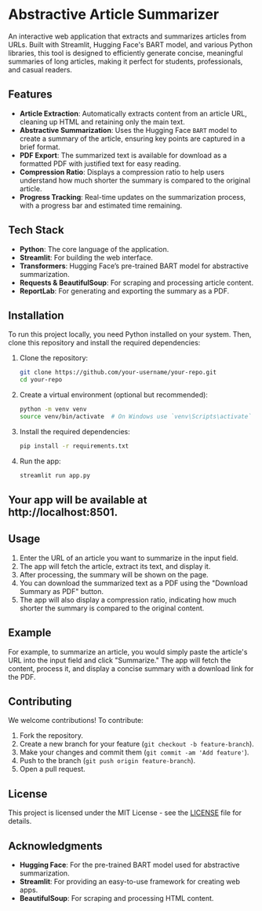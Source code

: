 # Abstractive Article Summarizer

An interactive web application that extracts and summarizes articles from URLs. Built with Streamlit, Hugging Face's BART model, and various Python libraries, this tool is designed to efficiently generate concise, meaningful summaries of long articles, making it perfect for students, professionals, and casual readers.

## Features

- **Article Extraction**: Automatically extracts content from an article URL, cleaning up HTML and retaining only the main text.
- **Abstractive Summarization**: Uses the Hugging Face `BART` model to create a summary of the article, ensuring key points are captured in a brief format.
- **PDF Export**: The summarized text is available for download as a formatted PDF with justified text for easy reading.
- **Compression Ratio**: Displays a compression ratio to help users understand how much shorter the summary is compared to the original article.
- **Progress Tracking**: Real-time updates on the summarization process, with a progress bar and estimated time remaining.

## Tech Stack

- **Python**: The core language of the application.
- **Streamlit**: For building the web interface.
- **Transformers**: Hugging Face’s pre-trained BART model for abstractive summarization.
- **Requests & BeautifulSoup**: For scraping and processing article content.
- **ReportLab**: For generating and exporting the summary as a PDF.

## Installation

To run this project locally, you need Python installed on your system. Then, clone this repository and install the required dependencies:

1. Clone the repository:

   ```bash
   git clone https://github.com/your-username/your-repo.git
   cd your-repo

2. Create a virtual environment (optional but recommended):

   ```bash
   python -m venv venv
   source venv/bin/activate  # On Windows use `venv\Scripts\activate`

4. Install the required dependencies:
   
   ```bash
   pip install -r requirements.txt

6. Run the app:
   
   ```bash
   streamlit run app.py

## Your app will be available at http://localhost:8501.

## Usage

1. Enter the URL of an article you want to summarize in the input field.
2. The app will fetch the article, extract its text, and display it.
3. After processing, the summary will be shown on the page.
4. You can download the summarized text as a PDF using the "Download Summary as PDF" button.
5. The app will also display a compression ratio, indicating how much shorter the summary is compared to the original content.

## Example

For example, to summarize an article, you would simply paste the article's URL into the input field and click "Summarize." The app will fetch the content, process it, and display a concise summary with a download link for the PDF.

## Contributing

We welcome contributions! To contribute:

1. Fork the repository.
2. Create a new branch for your feature (`git checkout -b feature-branch`).
3. Make your changes and commit them (`git commit -am 'Add feature'`).
4. Push to the branch (`git push origin feature-branch`).
5. Open a pull request.

## License

This project is licensed under the MIT License - see the [LICENSE](LICENSE) file for details.

## Acknowledgments

- **Hugging Face**: For the pre-trained BART model used for abstractive summarization.
- **Streamlit**: For providing an easy-to-use framework for creating web apps.
- **BeautifulSoup**: For scraping and processing HTML content.
